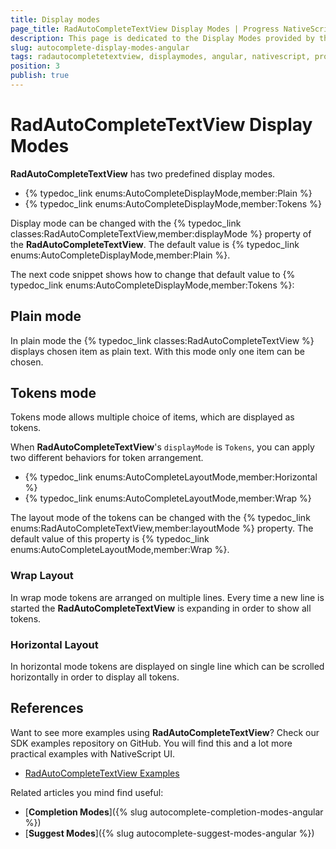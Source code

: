 ```yaml
---
title: Display modes
page_title: RadAutoCompleteTextView Display Modes | Progress NativeScript UI Documentation
description: This page is dedicated to the Display Modes provided by the RadAutoCompleteTextView control.
slug: autocomplete-display-modes-angular
tags: radautocompletetextview, displaymodes, angular, nativescript, professional, ui
position: 3
publish: true
---
```


# RadAutoCompleteTextView Display Modes

**RadAutoCompleteTextView** has two predefined display modes.

- {% typedoc_link enums:AutoCompleteDisplayMode,member:Plain %}
- {% typedoc_link enums:AutoCompleteDisplayMode,member:Tokens %}

Display mode can be changed with the {% typedoc_link classes:RadAutoCompleteTextView,member:displayMode %} property of the **RadAutoCompleteTextView**. The default value is {% typedoc_link enums:AutoCompleteDisplayMode,member:Plain %}.

The next code snippet shows how to change that default value to {% typedoc_link enums:AutoCompleteDisplayMode,member:Tokens %}:

<snippet id='angular-autocomplete-tokens-mode-html'/>
<snippet id='angular-autocomplete-tokens-mode'/>

## Plain mode
In plain mode the {% typedoc_link classes:RadAutoCompleteTextView %} displays chosen item as plain text. With this mode only one item can be chosen.

## Tokens mode
Tokens mode allows multiple choice of items, which are displayed as tokens.

When **RadAutoCompleteTextView**'s `displayMode` is `Tokens`, you can apply two different behaviors for token arrangement.

- {% typedoc_link enums:AutoCompleteLayoutMode,member:Horizontal %}
- {% typedoc_link enums:AutoCompleteLayoutMode,member:Wrap %}

The layout mode of the tokens can be changed with the {% typedoc_link enums:RadAutoCompleteTextView,member:layoutMode %} property. The default value of this property is {% typedoc_link enums:AutoCompleteLayoutMode,member:Wrap %}.

<snippet id='angular-autocomplete-layouts-wrap-html'/>
<snippet id='angular-autocomplete-layouts-wrap'/>

### Wrap Layout
In wrap mode tokens are arranged on multiple lines. Every time a new line is started the **RadAutoCompleteTextView** is expanding in order to show all tokens.

### Horizontal Layout
In horizontal mode tokens are displayed on single line which can be scrolled horizontally in order to display all tokens.

## References
Want to see more examples using **RadAutoCompleteTextView**?
Check our SDK examples repository on GitHub. You will find this and a lot more practical examples with NativeScript UI.

* [RadAutoCompleteTextView Examples](https://github.com/NativeScript/nativescript-ui-samples/tree/master/autocomplete/app/)

Related articles you mind find useful:

* [**Completion Modes**]({% slug autocomplete-completion-modes-angular %})
* [**Suggest Modes**]({% slug autocomplete-suggest-modes-angular %})
